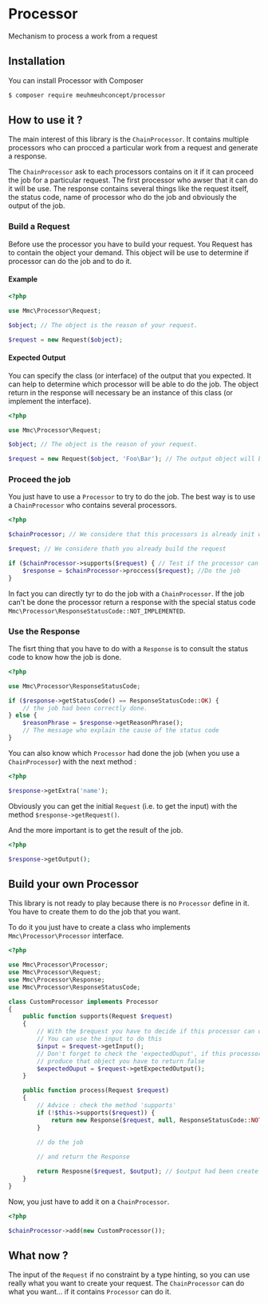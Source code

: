 # Processor
Mechanism to process a work from a request

## Installation

You can install Processor with Composer
```bash
$ composer require meuhmeuhconcept/processor
```

## How to use it ?
The main interest of this library is the `ChainProcessor`. It contains multiple processors
who can procced a particular work from a request and generate a response.

The `ChainProcessor` ask to each processors contains on it if it can proceed the job for a particular request.
The first processor who awser that it can do it will be use.
The response contains several things like the request itself, the status code, name of processor who do the job and obviously the output of the job.

### Build a __Request__
Before use the processor you have to build your request. You Request has to contain the object your demand.
This object will be use to determine if processor can do the job and to do it.

#### Example
```php
<?php

use Mmc\Processor\Request;

$object; // The object is the reason of your request.

$request = new Request($object);
```

#### Expected Output
You can specify the class (or interface) of the output that you expected. It can help to determine which processor will be able to do the job.
The object return in the response will necessary be an instance of this class (or implement the interface).
```php
<?php

use Mmc\Processor\Request;

$object; // The object is the reason of your request.

$request = new Request($object, 'Foo\Bar'); // The output object will be an Foo\Bar object
```

### Proceed the job
You just have to use a `Processor` to try to do the job. The best way is to use a `ChainProcessor` who contains several processors.
```php
<?php

$chainProcessor; // We considere that this processors is already init with several processors

$request; // We considere thath you already build the request

if ($chainProcessor->supports($request) { // Test if the processor can do the job
    $response = $chainProcessor->proccess($request); //Do the job
}
```

In fact you can directly tyr to do the job with a `ChainProcessor`.
If the job can't be done the processor return a response with the special status code `Mmc\Processor\ResponseStatusCode::NOT_IMPLEMENTED`.

### Use the __Response__
The fisrt thing that you have to do with a `Response` is to consult the status code to know how the job is done.
```php
<?php

use Mmc\Processor\ResponseStatusCode;

if ($response->getStatusCode() == ResponseStatusCode::OK) {
    // the job had been correctly done.
} else {
    $reasonPhrase = $response->getReasonPhrase();
    // The message who explain the cause of the status code
}
```

You can also know which `Processor` had done the job (when you use a `ChainProcessor`) with the next method :
```php
<?php

$response->getExtra('name');
```

Obviously you can get the initial `Request` (i.e. to get the input) with the method `$response->getRequest()`.

And the more important is to get the result of the job.
```php
<?php

$response->getOutput();
```

## Build your own __Processor__
This library is not ready to play because there is no `Processor` define in it.
You have to create them to do the job that you want.

To do it you just have to create a class who implements `Mmc\Processor\Processor` interface.
```php
<?php

use Mmc\Processor\Processor;
use Mmc\Processor\Request;
use Mmc\Processor\Response;
use Mmc\Processor\ResponseStatusCode;

class CustomProcessor implements Processor
{
    public function supports(Request $request)
    {
        // With the $request you have to decide if this processor can do the job
        // You can use the input to do this
        $input = $request->getInput();
        // Don't forget to check the 'expectedOuput', if this processor can't
        // produce that object you have to return false
        $expectedOuput = $request->getExpectedOutput();
    }

    public function process(Request $request)
    {
        // Advice : check the method 'supports'
        if (!$this->supports($request)) {
            return new Response($request, null, ResponseStatusCode::NOT_SUPPORTED);
        }

        // do the job
        
        // and return the Response

        return Resposne($request, $output); // $output had been create during the job was doing
    }
}
```

Now, you just have to add it on a `ChainProcessor`.
```php
<?php

$chainProcessor->add(new CustomProcessor());
```

## What now ?
The input of the `Request` if no constraint by a type hinting, so you can use really what you want to create your request.
The `ChainProcessor` can do what you want... if it contains `Processor` can do it.

